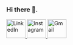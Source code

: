 
### Hi there 👋.
<style>
    .logo {
      transition: transform 0.3s ease-in-out;
    }
    
    .logo:hover {
      transform: scale(1.2);
    }
  </style>
<body>
 <a href="https://www.linkedin.com/" target="_blank">
    <img class="logo" src="https://example.com/linkedin_logo.png" alt="LinkedIn" width="50" height="50">
  </a>
  
  <a href="https://www.instagram.com/" target="_blank">
    <img class="logo" src="https://example.com/instagram_logo.png" alt="Instagram" width="50" height="50">
  </a>
  
  <a href="https://mail.google.com/" target="_blank">
    <img class="logo" src="https://example.com/gmail_logo.png" alt="Gmail" width="50" height="50">
  </a>
</body>


<!--
**Alto-b/Alto-b** is a ✨ _special_ ✨ repository because its `README.md` (this file) appears on your GitHub profile.

Here are some ideas to get you started:

- 🔭 I’m currently working on ...
- 🌱 I’m currently learning ...
- 👯 I’m looking to collaborate on ...
- 🤔 I’m looking for help with ...
- 💬 Ask me about ...
- 📫 How to reach me: ...
- 😄 Pronouns: ...
- ⚡ Fun fact: ...
-->
